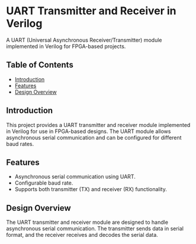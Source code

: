 # UART Transmitter and Receiver in Verilog

A UART (Universal Asynchronous Receiver/Transmitter) module implemented in Verilog for FPGA-based projects.

## Table of Contents
- [Introduction](#introduction)
- [Features](#features)
- [Design Overview](#design-overview)

## Introduction

This project provides a UART transmitter and receiver module implemented in Verilog for use in FPGA-based designs. The UART module allows asynchronous serial communication and can be configured for different baud rates.

## Features

- Asynchronous serial communication using UART.
- Configurable baud rate.
- Supports both transmitter (TX) and receiver (RX) functionality.

## Design Overview

The UART transmitter and receiver module are designed to handle asynchronous serial communication. The transmitter sends data in serial format, and the receiver receives and decodes the serial data.
